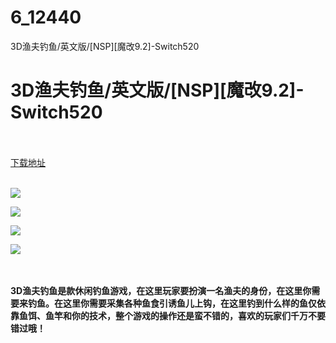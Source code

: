 # 6_12440
3D渔夫钓鱼/英文版/[NSP][魔改9.2]-Switch520
# 3D渔夫钓鱼/英文版/[NSP][魔改9.2]-Switch520
 <br/></br>
[下载地址](https://www.switch520.cc/article/12440 "下载地址")
<br/></br>

<p><strong><img src="https://www.switch520.cc/muke_img/upload_art_editor_20210410-1_26d3c8c569a43d1b499d36ba947208af.jpg"></strong></p>
<p><strong><img src="https://www.switch520.cc/muke_img/upload_art_editor_20210410-1_e7c0cdfb49dec5a814f6d2fe0eabba19.jpg"></strong></p>
<p><strong><img src="https://www.switch520.cc/muke_img/upload_art_editor_20210410-1_f9b33fd0e207a2f45f2534d1a029af05.jpg"></strong></p>
<p><strong><img src="https://www.switch520.cc/muke_img/upload_art_editor_20210410-1_7da55aaa9c1e8ed40bcd6274f250676b.jpg">&nbsp;</strong></p>
<p>&nbsp;</p>
<p><strong>3D渔夫钓鱼是款休闲钓鱼游戏，在这里玩家要扮演一名渔夫的身份，在这里你需要来钓鱼。在这里你需要采集各种鱼食引诱鱼儿上钩，在这里钓到什么样的鱼仅依靠鱼饵、鱼竿和你的技术，整个游戏的操作还是蛮不错的，喜欢的玩家们千万不要错过哦！</strong></p>
<p><strong>&nbsp;</strong></p>
<p><strong>&nbsp;</strong></p>
